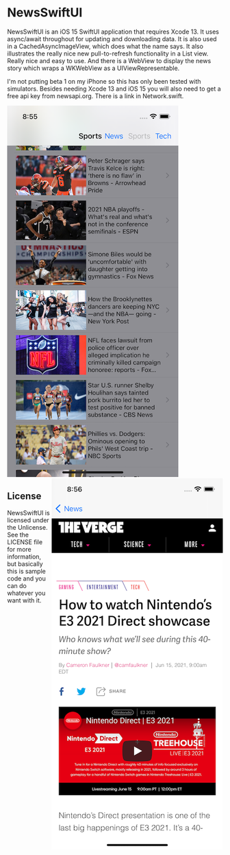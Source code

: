# NewsSwiftUI

NewsSwiftUI is an iOS 15 SwiftUI application that requires Xcode 13. It uses async/await throughout for updating and downloading data. It is also used in a CachedAsyncImageView, which does what the name says. It also illustrates the really nice new pull-to-refresh functionality in a List view. Really nice and easy to use. And there is a WebView to display the news story which wraps a WKWebView as a UIViewRepresentable.

I'm not putting beta 1 on my iPhone so this has only been tested with simulators. Besides needing Xcode 13 and iOS 15 you will also need to get a free api key from newsapi.org. There is a link in Network.swift.


<img src="Screenshot.png"><img align="right" src="Screenshot2.png">






## License

NewsSwiftUI is licensed under the Unlicense. See the LICENSE file for more information, but basically this is sample code and you can do whatever you want with it.
